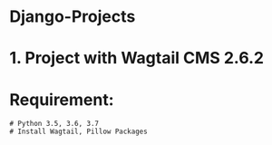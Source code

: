 # Django-Projects
# 1. Project with Wagtail CMS 2.6.2
  # Requirement:
    # Python 3.5, 3.6, 3.7
    # Install Wagtail, Pillow Packages
